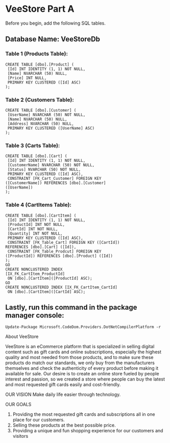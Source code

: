 # VeeStore Part A

Before you begin, add the following SQL tables.

## Database Name: VeeStoreDb

### Table 1 (Products Table):
```
CREATE TABLE [dbo].[Product] (
 [Id] INT IDENTITY (1, 1) NOT NULL,
 [Name] NVARCHAR (50) NULL,
 [Price] INT NULL,
 PRIMARY KEY CLUSTERED ([Id] ASC)
);
```
### Table 2 (Customers Table): 
```
CREATE TABLE [dbo].[Customer] (
 [UserName] NVARCHAR (50) NOT NULL,
 [Name] NVARCHAR (50) NULL,
 [Address] NVARCHAR (50) NULL,
 PRIMARY KEY CLUSTERED ([UserName] ASC)
);
```
### Table 3 (Carts Table):
```
CREATE TABLE [dbo].[Cart] (
 [Id] INT IDENTITY (1, 1) NOT NULL,
 [CustomerName] NVARCHAR (50) NOT NULL,
 [Status] NVARCHAR (50) NOT NULL,
 PRIMARY KEY CLUSTERED ([Id] ASC),
 CONSTRAINT [FK_Cart_Customer] FOREIGN KEY
([CustomerName]) REFERENCES [dbo].[Customer]
([UserName])
);
```
### Table 4 (CartItems Table):
```
CREATE TABLE [dbo].[CartItem] (
 [Id] INT IDENTITY (1, 1) NOT NULL,
 [ProductId] INT NOT NULL,
 [CartId] INT NOT NULL,
 [Quantity] INT NOT NULL,
 PRIMARY KEY CLUSTERED ([Id] ASC),
 CONSTRAINT [FK_Table_Cart] FOREIGN KEY ([CartId])
REFERENCES [dbo].[Cart] ([Id]),
 CONSTRAINT [FK_Table_Prodcut] FOREIGN KEY
([ProductId]) REFERENCES [dbo].[Product] ([Id])
);
GO
CREATE NONCLUSTERED INDEX
[IX_FK_CartItem_ProductId]
 ON [dbo].[CartItem]([ProductId] ASC);
GO
CREATE NONCLUSTERED INDEX [IX_FK_CartItem_CartId]
 ON [dbo].[CartItem]([CartId] ASC);
 ```
 ## Lastly, run this command in the package manager console:
 ```
 Update-Package Microsoft.CodeDom.Providers.DotNetCompilerPlatform -r
 ```

About VeeStore

VeeStore is an eCommerce platform that is specialized in selling digital content such as gift cards and online subscriptions, especially the highest quality and most needed from those products, and to make sure these products do match our standards, we only buy from the manufacturers themselves and check the authenticity of every product before making it available for sale.
Our desire is to create an online store fueled by people interest and passion, so we created a store where people can buy the latest and most requested gift cards easily and cost-friendly.


OUR VISION
Make daily life easier through technology.

OUR GOALS

1. Providing the most requested gift cards and subscriptions all in one place for our customers.
2. Selling these products at the best possible price.
3. Providing a unique and fun shopping experience for our customers and visitors
